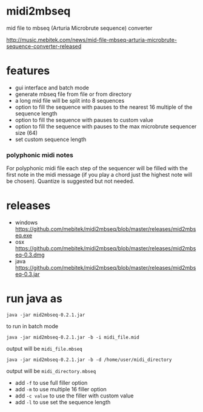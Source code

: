# midi2mbseq
mid file to mbseq (Arturia Microbrute sequence) converter

http://music.mebitek.com/news/mid-file-mbseq-arturia-microbrute-sequence-converter-released

# features
* gui interface and batch mode
* generate mbseq file from file or from directory
* a long mid file will be split into 8 sequences 
* option to fill the sequence with pauses to the nearest 16 multiple of the sequence length
* option to fill the sequence with pauses to custom value
* option to fill the sequence with pauses to the max microbrute sequencer size (64)
* set custom sequence length

### polyphonic midi notes
For polyphonic midi file each step of the sequencer will be filled with the first note in the midi message (if you play a chord just the highest note will be chosen).
Quantize is suggested but not needed.

# releases
* windows https://github.com/mebitek/midi2mbseq/blob/master/releases/mid2mbseq.exe
* osx https://github.com/mebitek/midi2mbseq/blob/master/releases/mid2mbseq-0.3.dmg
* java https://github.com/mebitek/midi2mbseq/blob/master/releases/mid2mbseq-0.3.jar

# run java as
```
java -jar mid2mbseq-0.2.1.jar
```
to run in batch mode
```
java -jar mid2mbseq-0.2.1.jar -b -i midi_file.mid
```
output will be `midi_file.mbseq`
```
java -jar mid2mbseq-0.2.1.jar -b -d /home/user/midi_directory
```
output will be `midi_directory.mbseq`

* add `-f` to use full filler option
* add `-m` to use multiple 16 filler option
* add `-c value` to use the filler with custom value
* add `-l` to use set the sequence length
